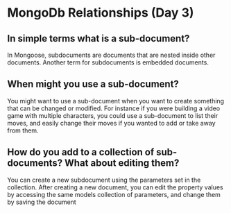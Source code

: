 # MongoDb Relationships (Day 3)


## In simple terms what is a sub-document?
In Mongoose, subdocuments are documents that are nested inside other documents. Another term for subdocuments is embedded documents. 
## When might you use a sub-document?
You might want to use a sub-document when you want to create something that can be changed or modified. For instance if you were building a video game with multiple characters, you could use a sub-document to list their moves, and easily change their moves if you wanted to add or take away from them. 
## How do you add to a collection of sub-documents? What about editing them?
You can create a new subdocument using the parameters set in the collection. After creating a new document, you can edit the property values by accessing the same models collection of parameters, and change them by saving the document 
